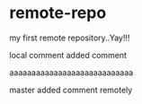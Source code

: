 # remote-repo
my first remote repository..Yay!!!

local comment added comment

  aaaaaaaaaaaaaaaaaaaaaaaaaaaa
  
master added comment remotely

